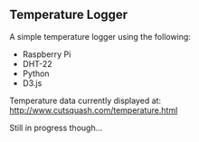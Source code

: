 ## Temperature Logger

A simple temperature logger using the following:
- Raspberry Pi
- DHT-22
- Python
- D3.js

Temperature data currently displayed at:
http://www.cutsquash.com/temperature.html

Still in progress though...


